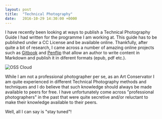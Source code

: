 ```yaml
---
layout: post
title:  "Technical Photography"
date:   2016-10-29 14:30:00 +0000
---
```


I have recently been looking at ways to publish a Technical Photography Guide I had written for the programme I am working at. This guide has to be published under a CC License and be available online. 
Thankfully, after quite a bit of research, I came across a number of amazing online projects such as [Gitbook](https://www.gitbook.com/) 
and [Penflip](http://www.penflip.com) that allow an author to write content in Markdown and publish it in diferent formats (epub, pdf etc.).

<img src="https://pgalatis.github.io/images/OSSCloud.jpg" title="OSS Cloud">

While I am not a professional photographer per se, as an Art Conservator I am quite experienced in different Technical Photography methods and techniques 
and I do believe that such knowledge should always be made available to peers for free. I have unfortunately come across "professional photographers" in the past 
that were quite secretive and/or reluctant to make their knowledge available to their peers.

Well, all I can say is "stay tuned"!

